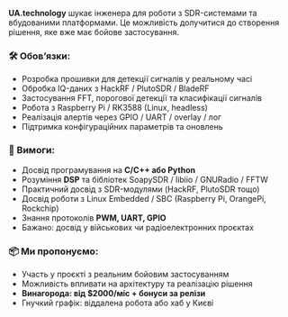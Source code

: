 **UA.technology** шукає інженера для роботи з SDR-системами та вбудованими
платформами. Це можливість долучитися до створення рішення, яке вже має бойове
застосування.

### **🛠️ Обов’язки:**

  * Розробка прошивки для детекції сигналів у реальному часі
  * Обробка IQ-даних з HackRF / PlutoSDR / BladeRF
  * Застосування FFT, порогової детекції та класифікації сигналів
  * Робота з Raspberry Pi / RK3588 (Linux, headless)
  * Реалізація алертів через GPIO / UART / overlay / лог
  * Підтримка конфігураційних параметрів та оновлень

### **🧠 Вимоги:**

  * Досвід програмування на **C/C++ або Python**
  * Розуміння **DSP** та бібліотек SoapySDR / libiio / GNURadio / FFTW
  * Практичний досвід з SDR-модулями (HackRF, PlutoSDR тощо)
  * Досвід роботи з Linux Embedded / SBC (Raspberry Pi, OrangePi, Rockchip)
  * Знання протоколів **PWM, UART, GPIO**
  * Бажано: досвід у військових чи радіоелектронних проєктах

### **📦 Ми пропонуємо:**

  * Участь у проєкті з реальним бойовим застосуванням
  * Можливість впливати на архітектуру та реалізацію рішення
  * **Винагорода: від $2000/міс + бонуси за релізи**
  * Гнучкий графік: віддалена робота або хаб у Києві